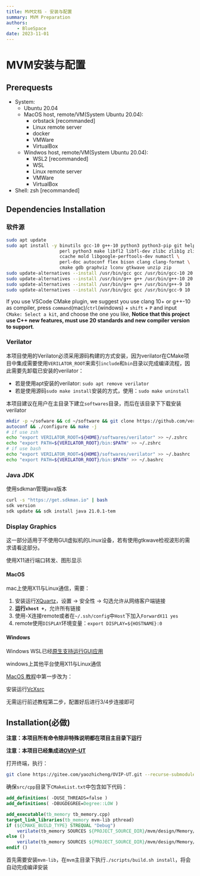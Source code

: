 ```yaml
---
title: MVM文档 - 安装与配置
summary: MVM Preparation
authors:
    - BlueSpace
date: 2023-11-01
---
```


# MVM安装与配置

## Prerequests

- System:
    - Ubuntu 20.04
    - MacOS host, remote/VM(System Ubuntu 20.04):
        - orbstack [recommanded]
        - Linux remote server
        - docker
        - VMWare
        - VirtualBox
    - Windwos host, remote/VM(System Ubuntu 20.04):
        - WSL2 [recommanded]
        - WSL
        - Linux remote server
        - VMWare
        - VirtualBox
- Shell: zsh [recommanded]

## Dependencies Installation

### 软件源

```sh
sudo apt update
sudo apt install -y binutils gcc-10 g++-10 python3 python3-pip git help2man \
                    perl python3 make libfl2 libfl-dev zlibc zlib1g zlib1g-dev \
                    ccache mold libgoogle-perftools-dev numactl \
                    perl-doc autoconf flex bison clang clang-format \
                    cmake gdb graphviz lconv gtkwave unzip zip
sudo update-alternatives --install /usr/bin/gcc gcc /usr/bin/gcc-10 20
sudo update-alternatives --install /usr/bin/g++ g++ /usr/bin/g++-10 20
sudo update-alternatives --install /usr/bin/g++ g++ /usr/bin/g++-9 10
sudo update-alternatives --install /usr/bin/gcc gcc /usr/bin/gcc-9 10
```

If you use VSCode CMake plugin, we suggest you use clang 10+ or g++-10 as compiler, press `command`(mac)/`ctrl`(windows) + `shift` + `P` and input `CMake: Select a kit`, and choose the one you like, **Notice that this project use C++ new features, must use 20 standards and new compiler version to support**.

### Verilator

本项目使用的Verilator必须采用源码构建的方式安装，因为verilator在CMake项目中集成需要使用`VERILATOR_ROOT`来索引`include`和`bin`目录以完成编译流程，因此需要先卸载已安装的verilator：

- 若是使用apt安装的verilator: `sudo apt remove verilator`
- 若是使用源码`sudo make install`安装的方式，使用：`sudo make uninstall`

本项目建议在用户在主目录下建立`softwares`目录，而后在该目录下下载安装verilator

```sh
mkdir -p ~/sofware && cd ~/software && git clone https://github.com/verilator/verilator && cd verilator
autoconf && ./configure && make -j
# if use zsh
echo "export VERILATOR_ROOT=${HOME}/softwares/verilator" >> ~/.zshrc
echo "export PATH=${VERILATOR_ROOT}/bin:$PATH" >> ~/.zshrc
# if use bash
echo "export VERILATOR_ROOT=${HOME}/softwares/verilator" >> ~/.bashrc
echo "export PATH=${VERILATOR_ROOT}/bin:$PATH" >> ~/.bashrc
```

### Java JDK

使用sdkman管理java版本

```sh
curl -s "https://get.sdkman.io" | bash
sdk version
sdk update && sdk install java 21.0.1-tem
```

### Display Graphics

这一部分适用于不使用GUI虚拟机的Linux设备，若有使用gtkwave检视波形的需求请看这部分。

使用X11进行端口转发、图形显示

#### MacOS

mac上使用X11与Linux通信，需要：

1. 安装运行[XQuartz](https://www.xquartz.org)，设置 $\rightarrow$ 安全性 $\rightarrow$ 勾选允许从网络客户端链接
2. **运行`xhost +`**，允许所有链接
3. 使用-X连接remote或者在`~/.ssh/config`中`Host`下加入`ForwardX11 yes`
4. remote使用`DISPLAY`环境变量：`export DISPLAY=${HOSTNAME}:0`

#### Windows

Windows WSL已经[原生支持运行GUI应用](https://learn.microsoft.com/en-us/windows/wsl/tutorials/gui-apps)

windows上其他平台使用X11与Linux通信

[MacOS 教程](#macos)中第一步改为：

安装运行[VcXsrc](https://sourceforge.net/projects/vcxsrv/)

无需运行前述教程第二步，配置好后进行3/4步连接即可

## Installation(必做)

**注意：本项目所有命令除非特殊说明都在项目主目录下运行**

**注意：本项目已经集成进[OVIP-UT](https://gitee.com/yaozhicheng/OVIP-UT)**

打开终端，执行：

```sh
git clone https://gitee.com/yaozhicheng/OVIP-UT.git --recurse-submodules
```

确保`src/cpp`目录下`CMakeList.txt`中包含如下代码：

```cmake
add_definitions( -DUSE_THREADS=false )
add_definitions( -DBUGDEGREE=Degree::LOW )

add_executable(tb_memory tb_memory.cpp)
target_link_libraries(tb_memory mvm-lib pthread)
if (${CMAKE_BUILD_TYPE} STREQUAL "Debug")
    verilate(tb_memory SOURCES ${PROJECT_SOURCE_DIR}/mvm/design/Memory/memory.sv TOP_MODULE memory COVERAGE OPT_SLOW TRACE)
else ()
    verilate(tb_memory SOURCES ${PROJECT_SOURCE_DIR}/mvm/design/Memory/memory.sv TOP_MODULE memory COVERAGE OPT_FAST TRACE)
endif ()
```

首先需要安装`mvm-lib`，在`mvm`主目录下执行`./scripts/build.sh install`，将会自动完成编译安装
